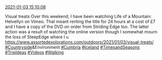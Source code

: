 [2021-01-03 15:10:08](https://mstdn.social/@hill_wanderer/105492421528883449)

Visual treats Over this weekend, I have been watching Life of a Mountain: Helvellyn on Vimeo. That meant renting the title for 24 hours at a cost of £7 and I have a copy of the DVD on order from Striding Edge too. The latter action was a result of watching the online version though I somewhat mourn the loss of SteepEdge where I u <a href="https://www.assortedexplorations.com/outdoors/2021/01/03/visual-treats/" target="_blank" rel="nofollow noopener noreferrer" translate="no">https://www.assortedexplorations.com/outdoors/2021/01/03/visual-treats/</a> <a href="https://mstdn.social/tags/Countryside" class="mention hashtag" rel="tag">#Countryside</a>&amp;Environment <a href="https://mstdn.social/tags/Cumbria" class="mention hashtag" rel="tag">#Cumbria</a> <a href="https://mstdn.social/tags/Iceland" class="mention hashtag" rel="tag">#Iceland</a> <a href="https://mstdn.social/tags/TimesandSeasons" class="mention hashtag" rel="tag">#TimesandSeasons</a> <a href="https://mstdn.social/tags/TripIdeas" class="mention hashtag" rel="tag">#TripIdeas</a> <a href="https://mstdn.social/tags/Videos" class="mention hashtag" rel="tag">#Videos</a> <a href="https://mstdn.social/tags/Walking" class="mention hashtag" rel="tag">#Walking</a>